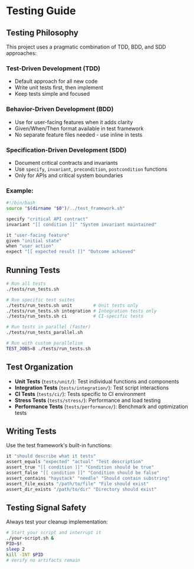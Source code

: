 # Testing Guide

## Testing Philosophy

This project uses a pragmatic combination of TDD, BDD, and SDD approaches:

### Test-Driven Development (TDD)
- Default approach for all new code
- Write unit tests first, then implement
- Keep tests simple and focused

### Behavior-Driven Development (BDD)
- Use for user-facing features when it adds clarity
- Given/When/Then format available in test framework
- No separate feature files needed - use inline in tests

### Specification-Driven Development (SDD)
- Document critical contracts and invariants
- Use `specify`, `invariant`, `precondition`, `postcondition` functions
- Only for APIs and critical system boundaries

### Example:
```bash
#!/bin/bash
source "$(dirname "$0")/../test_framework.sh"

specify "critical API contract"
invariant "[[ condition ]]" "System invariant maintained"

it "user-facing feature"
given "initial state"
when "user action"
expect "[[ expected result ]]" "Outcome achieved"
```

## Running Tests
```bash
# Run all tests
./tests/run_tests.sh

# Run specific test suites
./tests/run_tests.sh unit        # Unit tests only
./tests/run_tests.sh integration # Integration tests only
./tests/run_tests.sh ci          # CI-specific tests

# Run tests in parallel (faster)
./tests/run_tests_parallel.sh

# Run with custom parallelism
TEST_JOBS=8 ./tests/run_tests.sh
```

## Test Organization
- **Unit Tests** (`tests/unit/`): Test individual functions and components
- **Integration Tests** (`tests/integration/`): Test script interactions
- **CI Tests** (`tests/ci/`): Tests specific to CI environment
- **Stress Tests** (`tests/stress/`): Performance and load testing
- **Performance Tests** (`tests/performance/`): Benchmark and optimization tests

## Writing Tests
Use the test framework's built-in functions:
```bash
it "should describe what it tests"
assert_equals "expected" "actual" "Test description"
assert_true "[[ condition ]]" "Condition should be true"
assert_false "[[ condition ]]" "Condition should be false"
assert_contains "haystack" "needle" "Should contain substring"
assert_file_exists "/path/to/file" "File should exist"
assert_dir_exists "/path/to/dir" "Directory should exist"
```

## Testing Signal Safety
Always test your cleanup implementation:

```bash
# Start your script and interrupt it
./your-script.sh &
PID=$!
sleep 2
kill -INT $PID
# Verify no artifacts remain
```